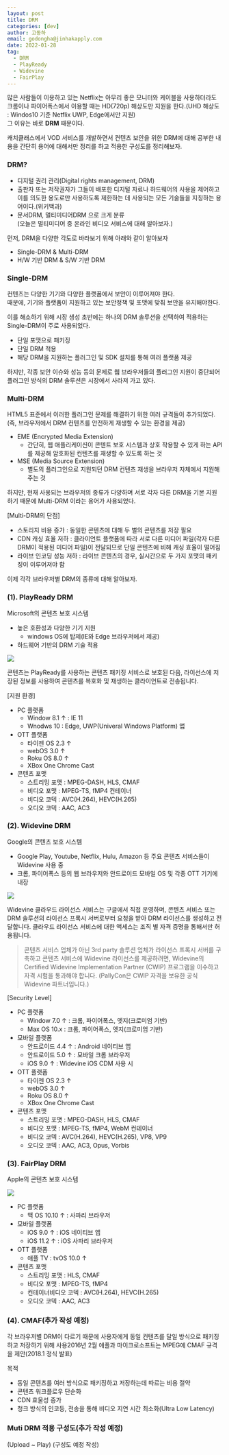 ```yaml
---
layout: post
title: DRM
categories: [dev]
author: 고동하
email: godongha@jinhakapply.com
date: 2022-01-28
tag:
  - DRM
  - PlayReady
  - Widevine
  - FairPlay
---
```


<!-- @format -->

많은 사람들이 이용하고 있는 Netflix는 아무리 좋은 모니터와 케이블을 사용하더라도 크롬이나 파이어폭스에서 이용할 때는 HD(720p) 해상도만 지원을 한다.(UHD 해상도 : Windos10 기준 Netflix UWP, Edge에서만 지원)  
그 이유는 바로 **DRM** 때문이다.

캐치클래스에서 VOD 서비스를 개발하면서 컨텐츠 보안을 위한 DRM에 대해 공부한 내용을 간단히 용어에 대해서만 정리를 하고 적용한 구성도를 정리해보자.

### DRM?

- 디지털 권리 관리(Digital rights management, DRM)
- 출판자 또는 저작권자가 그들이 배포한 디지털 자료나 하드웨어의 사용을 제어하고 이를 의도한 용도로만 사용하도록 제한하는 데 사용되는 모든 기술들을 지칭하는 용어이다.(위키백과)
- 문서DRM, 멀티미디어DRM 으로 크게 분류  
  (오늘은 멀티미디어 중 온라인 비디오 서비스에 대해 알아보자.)

먼저, DRM을 다양한 각도로 바라보기 위해 아래와 같이 알아보자

- Single-DRM & Multi-DRM
- H/W 기반 DRM & S/W 기반 DRM

### Single-DRM

컨텐츠는 다양한 기기와 다양한 플랫폼에서 보안이 이루어져야 한다.  
때문에, 기기와 플랫폼이 지원하고 있는 보안정책 및 포맷에 맞춰 보안을 유지해야한다.

이를 해소하기 위해 시장 생성 초반에는 하나의 DRM 솔루션을 선택하여 적용하는 Single-DRM이 주로 사용되었다.

- 단일 포맷으로 패키징
- 단일 DRM 적용
- 해당 DRM을 지원하는 플러그인 및 SDK 설치를 통해 여러 플랫폼 제공

하지만, 각종 보안 이슈와 성능 등의 문제로 웹 브라우저들의 플러그인 지원이 중단되어 플러그인 방식의 DRM 솔루션은 시장에서 사라져 가고 있다.

### Multi-DRM

HTML5 표준에서 이러한 플러그인 문제를 해결하기 위한 여러 규격들이 추가되었다.  
(즉, 브라우저에서 DRM 컨텐츠를 안전하게 재생할 수 있는 환경을 제공)

- EME (Encrypted Media Extension)
  - 간단히, 웹 애플리케이션이 콘텐트 보호 시스템과 상호 작용할 수 있게 하는 API를 제공해 암호화된 컨텐츠를 재생할 수 있도록 하는 것
- MSE (Media Source Extension)
  - 별도의 플러그인으로 지원되던 DRM 컨텐츠 재생을 브라우저 자체에서 지원해주는 것

하지만, 현재 사용되는 브라우저의 종류가 다양하며 서로 각자 다른 DRM을 기본 지원하기 때문에 Multi-DRM 이라는 용어가 사용되었다.

[Multi-DRM의 단점]

- 스토리지 비용 증가 : 동일한 콘텐츠에 대해 두 벌의 콘텐츠를 저장 필요
- CDN 캐싱 효율 저하 : 클라이언트 플랫폼에 따라 서로 다른 미디어 파일(각자 다른 DRM이 적용된 미디어 파일)이 전달되므로 단일 콘텐츠에 비해 캐싱 효율이 떨어짐
- 라이브 인코딩 성능 저하 : 라이브 콘텐츠의 경우, 실시간으로 두 가지 포맷의 패키징이 이루어져야 함

이제 각각 브라우저별 DRM의 종류에 대해 알아보자.

### (1). PlayReady DRM

Microsoft의 콘텐츠 보호 시스템

- 높은 호환성과 다양한 기기 지원
  - windows OS에 탑제(IE와 Edge 브라우저에서 제공)
- 하드웨어 기반의 DRM 기술 적용

![](/assets/img/posts/dev/2022-01-28-drm/drm_2.png)

콘텐츠는 PlayReady를 사용하는 콘텐츠 패키징 서비스로 보호된 다음, 라이선스에 저장된 정보를 사용하여 콘텐츠를 복호화 및 재생하는 클라이언트로 전송됩니다.

[지원 환경]

- PC 플랫폼
  - Window 8.1 ↑ : IE 11
  - Wnodws 10 : Edge, UWP(Univeral Windows Platform) 앱
- OTT 플랫폼
  - 타이젠 OS 2.3 ↑
  - webOS 3.0 ↑
  - Roku OS 8.0 ↑
  - XBox One Chrome Cast
- 콘텐츠 포맷
  - 스트리밍 포맷 : MPEG-DASH, HLS, CMAF
  - 비디오 포맷 : MPEG-TS, fMP4 컨테이너
  - 비디오 코덱 : AVC(H.264), HEVC(H.265)
  - 오디오 코덱 : AAC, AC3

### (2). Widevine DRM

Google의 콘텐츠 보호 시스템

- Google Play, Youtube, Netflix, Hulu, Amazon 등 주요 콘텐츠 서비스들이 Widevine 사용 중
- 크롬, 파이어폭스 등의 웹 브라우저와 안드로이드 모바일 OS 및 각종 OTT 기기에 내장

![](/assets/img/posts/dev/2022-01-28-drm/drm_3.png)

Widevine 클라우드 라이선스 서비스는 구글에서 직접 운영하며, 콘텐츠 서비스 또는 DRM 솔루션의 라이선스 프록시 서버로부터 요청을 받아 DRM 라이선스를 생성하고 전달합니다. 클라우드 라이선스 서비스에 대한 액세스는 조직 별 자격 증명을 통해서만 허용됩니다.

> 콘텐츠 서비스 업체가 아닌 3rd party 솔루션 업체가 라이선스 프록시 서버를 구축하고 콘텐츠 서비스에 Widevine 라이선스를 제공하려면, Widevine의 Certified Widevine Implementation Partner (CWIP) 프로그램을 이수하고 자격 시험을 통과해야 합니다. (PallyCon은 CWIP 자격을 보유한 공식 Widevine 파트너입니다.)

[Security Level]

- PC 플랫폼
  - Window 7.0 ↑ : 크롬, 파이어폭스, 엣지(크로미엄 기반)
  - Max OS 10.x : 크롬, 파이어폭스, 엣지(크로미엄 기반)
- 모바일 플랫폼
  - 안드로이드 4.4 ↑ : Android 네이티브 앱
  - 안드로이드 5.0 ↑ : 모바일 크롬 브라우저
  - iOS 9.0 ↑ : Widevine iOS CDM 사용 시
- OTT 플랫폼
  - 타이젠 OS 2.3 ↑
  - webOS 3.0 ↑
  - Roku OS 8.0 ↑
  - XBox One Chrome Cast
- 콘텐츠 포맷
  - 스트리밍 포맷 : MPEG-DASH, HLS, CMAF
  - 비디오 포맷 : MPEG-TS, fMP4, WebM 컨테이너
  - 비디오 코덱 : AVC(H.264), HEVC(H.265), VP8, VP9
  - 오디오 코덱 : AAC, AC3, Opus, Vorbis

### (3). FairPlay DRM

Apple의 콘텐츠 보호 시스템

![](/assets/img/posts/dev/2022-01-28-drm/drm_4.png)

- PC 플랫폼
  - 맥 OS 10.10 ↑ : 사파리 브라우저
- 모바일 플랫폼
  - iOS 9.0 ↑ : iOS 네이티브 앱
  - iOS 11.2 ↑ : iOS 사파리 브라우저
- OTT 플랫폼
  - 애플 TV : tvOS 10.0 ↑
- 콘텐츠 포맷
  - 스트리밍 포맷 : HLS, CMAF
  - 비디오 포맷 : MPEG-TS, fMP4
  - 컨테이너비디오 코덱 : AVC(H.264), HEVC(H.265)
  - 오디오 코덱 : AAC, AC3

### (4). CMAF(추가 작성 예정)

각 브라우저별 DRM이 다르기 때문에 사용자에게 동일 컨텐츠를 달일 방식으로 패키징하고 저장하기 위해 사용2016년 2월 애플과 마이크로소프트는 MPEG에 CMAF 규격을 제안(2018.1 정식 발표)

목적

- 동일 콘텐츠를 여러 방식으로 패키징하고 저장하는데 따르는 비용 절약
- 콘텐츠 워크플로우 단순화
- CDN 효울성 증가
- 청크 방식의 인코등, 전송을 통해 비디오 지연 시간 최소화(Ultra Low Latency)

### Muti DRM 적용 구성도(추가 작성 예정)

(Upload ~ Play)
(구성도 예정 작성)
